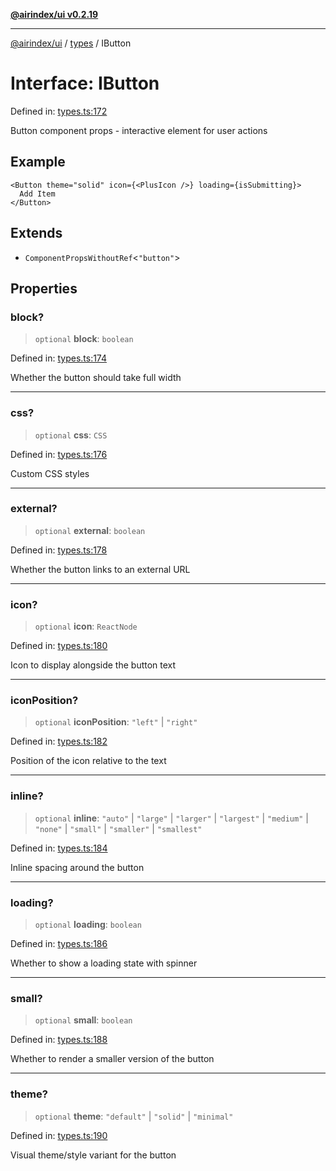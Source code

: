 [**@airindex/ui v0.2.19**](../../README.md)

***

[@airindex/ui](../../README.md) / [types](../README.md) / IButton

# Interface: IButton

Defined in: [types.ts:172](https://github.com/airindex-app/ui/blob/main/src/types.ts#L172)

Button component props - interactive element for user actions

## Example

```tsx
<Button theme="solid" icon={<PlusIcon />} loading={isSubmitting}>
  Add Item
</Button>
```

## Extends

- `ComponentPropsWithoutRef`\<`"button"`\>

## Properties

### block?

> `optional` **block**: `boolean`

Defined in: [types.ts:174](https://github.com/airindex-app/ui/blob/main/src/types.ts#L174)

Whether the button should take full width

***

### css?

> `optional` **css**: `CSS`

Defined in: [types.ts:176](https://github.com/airindex-app/ui/blob/main/src/types.ts#L176)

Custom CSS styles

***

### external?

> `optional` **external**: `boolean`

Defined in: [types.ts:178](https://github.com/airindex-app/ui/blob/main/src/types.ts#L178)

Whether the button links to an external URL

***

### icon?

> `optional` **icon**: `ReactNode`

Defined in: [types.ts:180](https://github.com/airindex-app/ui/blob/main/src/types.ts#L180)

Icon to display alongside the button text

***

### iconPosition?

> `optional` **iconPosition**: `"left"` \| `"right"`

Defined in: [types.ts:182](https://github.com/airindex-app/ui/blob/main/src/types.ts#L182)

Position of the icon relative to the text

***

### inline?

> `optional` **inline**: `"auto"` \| `"large"` \| `"larger"` \| `"largest"` \| `"medium"` \| `"none"` \| `"small"` \| `"smaller"` \| `"smallest"`

Defined in: [types.ts:184](https://github.com/airindex-app/ui/blob/main/src/types.ts#L184)

Inline spacing around the button

***

### loading?

> `optional` **loading**: `boolean`

Defined in: [types.ts:186](https://github.com/airindex-app/ui/blob/main/src/types.ts#L186)

Whether to show a loading state with spinner

***

### small?

> `optional` **small**: `boolean`

Defined in: [types.ts:188](https://github.com/airindex-app/ui/blob/main/src/types.ts#L188)

Whether to render a smaller version of the button

***

### theme?

> `optional` **theme**: `"default"` \| `"solid"` \| `"minimal"`

Defined in: [types.ts:190](https://github.com/airindex-app/ui/blob/main/src/types.ts#L190)

Visual theme/style variant for the button
